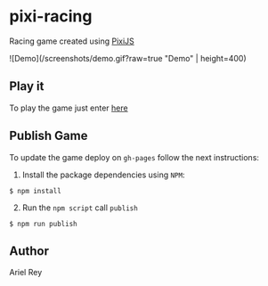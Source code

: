 # pixi-racing

Racing game created using [PixiJS](https://pixijs.io/)

![Demo](/screenshots/demo.gif?raw=true "Demo" | height=400)

## Play it

To play the game just enter [here](https://arielfr.github.io/pixi-racing/)

## Publish Game

To update the game deploy on `gh-pages` follow the next instructions:

1. Install the package dependencies using `NPM`:

```
$ npm install
```

2. Run the `npm script` call `publish`

```
$ npm run publish
```

## Author

Ariel Rey
